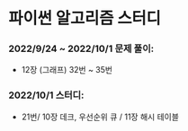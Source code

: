 # 파이썬 알고리즘 스터디

### 2022/9/24 ~ 2022/10/1 문제 풀이:
- 12장 (그래프) 32번 ~ 35번 

### 2022/10/1 스터디: 
- 21번/ 10장 데크, 우선순위 큐 / 11장 해시 테이블
